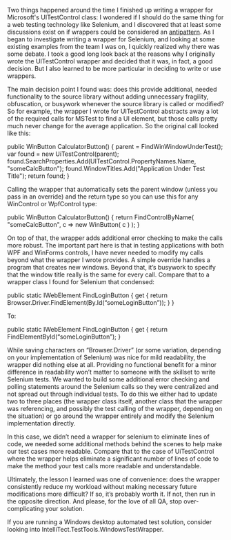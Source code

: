 
Two things happened around the time I finished up writing a wrapper for Microsoft's UITestControl class: I wondered if I should do the same thing for a web testing technology like Selenium, and I discovered that at least some discussions exist on if wrappers could be considered an [antipattern](https://stackoverflow.com/questions/2550961/wrappers-law-of-demeter-seems-to-be-an-anti-pattern). As I began to investigate writing a wrapper for Selenium, and looking at some existing examples from the team I was on, I quickly realized why there was some debate. I took a good long look back at the reasons why I originally wrote the UITestControl wrapper and decided that it was, in fact, a good decision. But I also learned to be more particular in deciding to write or use wrappers.

The main decision point I found was: does this provide additional, needed functionality to the source library without adding unnecessary fragility, obfuscation, or busywork whenever the source library is called or modified? So for example, the wrapper I wrote for UITestControl abstracts away a lot of the required calls for MSTest to find a UI element, but those calls pretty much never change for the average application. So the original call looked like this:

public WinButton CalculatorButton()
{
   parent = FindWinWindowUnderTest();
   var found = new UiTestControl(parent);
   found.SearchProperties.Add(UITestControl.PropertyNames.Name, "someCalcButton");
   found.WindowTitles.Add("Application Under Test Title");
   return found;
}

Calling the wrapper that automatically sets the parent window (unless you pass in an override) and the return type so you can use this for any WinControl or WpfControl type:

public WinButton CalculatorButton()
{
   return FindControlByName( "someCalcButton", c => new WinButton( c ) );
}

On top of that, the wrapper adds additional error checking to make the calls more robust. The important part here is that in testing applications with both WPF and WinForms controls, I have never needed to modify my calls beyond what the wrapper I wrote provides. A simple override handles a program that creates new windows. Beyond that, it’s busywork to specify that the window title really is the same for every call. Compare that to a wrapper class I found for Selenium that condensed:

public static IWebElement FindLoginButton
{
   get { return Browser.Driver.FindElement(By.Id(“someLoginButton”)); }
}

To:

public static IWebElement FindLoginButton
{
   get { return FindElementById(“someLoginButton”);
}

While saving characters on “Browser.Driver” (or some variation, depending on your implementation of Selenium) was nice for mild readability, the wrapper did nothing else at all. Providing no functional benefit for a minor difference in readability won’t matter to someone with the skillset to write Selenium tests. We wanted to build some additional error checking and polling statements around the Selenium calls so they were centralized and not spread out through individual tests. To do this we either had to update two to three places (the wrapper class itself, another class that the wrapper was referencing, and possibly the test calling of the wrapper, depending on the situation) or go around the wrapper entirely and modify the Selenium implementation directly.

In this case, we didn’t need a wrapper for selenium to eliminate lines of code, we needed some additional methods behind the scenes to help make our test cases more readable. Compare that to the case of UiTestControl where the wrapper helps eliminate a significant number of lines of code to make the method your test calls more readable and understandable.

Ultimately, the lesson I learned was one of convenience: does the wrapper consistently reduce my workload without making necessary future modifications more difficult? If so, it’s probably worth it. If not, then run in the opposite direction. And please, for the love of all QA, stop over-complicating your solution.

If you are running a Windows desktop automated test solution, consider looking into IntelliTect.TestTools.WindowsTestWrapper.
